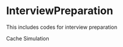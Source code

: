 InterviewPreparation
====================

This includes codes for interview preparation

Cache Simulation
